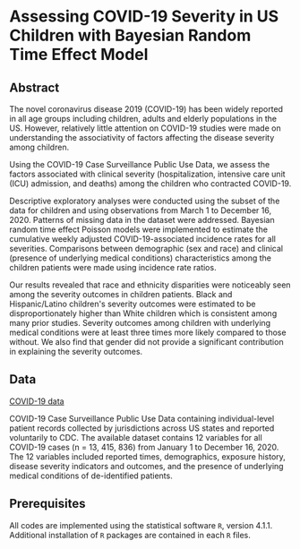 # Assessing COVID-19 Severity in US Children with Bayesian Random Time Effect Model

## Abstract
The novel coronavirus disease 2019 (COVID-19) has been widely reported in all age groups including
children, adults and elderly populations in the US. However, relatively little attention on COVID-19
studies were made on understanding the associativity of factors affecting the disease severity among
children.

Using the COVID-19 Case Surveillance Public Use Data, we assess the factors associated with
clinical severity (hospitalization, intensive care unit (ICU) admission, and deaths) among the children
who contracted COVID-19.

Descriptive exploratory analyses were conducted using the subset of the data
for children and using observations from March 1 to December 16, 2020. Patterns of missing data in the
dataset were addressed. Bayesian random time effect Poisson models were implemented to estimate the
cumulative weekly adjusted COVID-19-associated incidence rates for all severities. Comparisons between
demographic (sex and race) and clinical (presence of underlying medical conditions) characteristics
among the children patients were made using incidence rate ratios.

Our results revealed that race and ethnicity disparities were noticeably seen among the severity
outcomes in children patients. Black and Hispanic/Latino children's severity outcomes were estimated
to be disproportionately higher than White children which is consistent among many prior studies.
Severity outcomes among children with underlying medical conditions were at least three times more
likely compared to those without. We also find that gender did not provide a significant contribution in
explaining the severity outcomes.

## Data
[COVID-19 data](https://bayesian-covid19-data.s3.eu-north-1.amazonaws.com/COVID19.csv)

COVID-19 Case Surveillance Public Use Data containing individual-level patient records collected by jurisdictions across US states and reported voluntarily to CDC. The available
dataset contains 12 variables for all COVID-19 cases (n = 13, 415, 836) from January 1 to December 16,
2020. The 12 variables included reported times, demographics, exposure history, disease severity indicators
and outcomes, and the presence of underlying medical conditions of de-identified patients.

## Prerequisites
All codes are implemented using the statistical software `R`, version 4.1.1.
Additional installation of `R` packages are contained in each `R` files.


